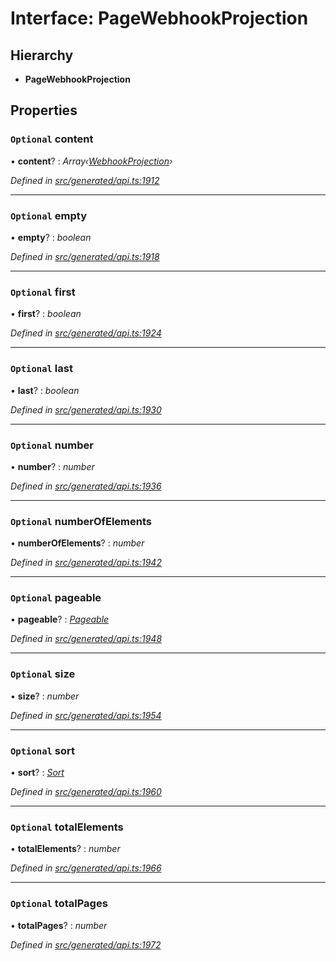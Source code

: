 # Interface: PageWebhookProjection

## Hierarchy

* **PageWebhookProjection**

## Properties

### `Optional` content

• **content**? : *Array‹[WebhookProjection](webhookprojection.md)›*

*Defined in [src/generated/api.ts:1912](https://github.com/mailslurp/mailslurp-client-ts-js/blob/9736ebe/src/generated/api.ts#L1912)*

___

### `Optional` empty

• **empty**? : *boolean*

*Defined in [src/generated/api.ts:1918](https://github.com/mailslurp/mailslurp-client-ts-js/blob/9736ebe/src/generated/api.ts#L1918)*

___

### `Optional` first

• **first**? : *boolean*

*Defined in [src/generated/api.ts:1924](https://github.com/mailslurp/mailslurp-client-ts-js/blob/9736ebe/src/generated/api.ts#L1924)*

___

### `Optional` last

• **last**? : *boolean*

*Defined in [src/generated/api.ts:1930](https://github.com/mailslurp/mailslurp-client-ts-js/blob/9736ebe/src/generated/api.ts#L1930)*

___

### `Optional` number

• **number**? : *number*

*Defined in [src/generated/api.ts:1936](https://github.com/mailslurp/mailslurp-client-ts-js/blob/9736ebe/src/generated/api.ts#L1936)*

___

### `Optional` numberOfElements

• **numberOfElements**? : *number*

*Defined in [src/generated/api.ts:1942](https://github.com/mailslurp/mailslurp-client-ts-js/blob/9736ebe/src/generated/api.ts#L1942)*

___

### `Optional` pageable

• **pageable**? : *[Pageable](pageable.md)*

*Defined in [src/generated/api.ts:1948](https://github.com/mailslurp/mailslurp-client-ts-js/blob/9736ebe/src/generated/api.ts#L1948)*

___

### `Optional` size

• **size**? : *number*

*Defined in [src/generated/api.ts:1954](https://github.com/mailslurp/mailslurp-client-ts-js/blob/9736ebe/src/generated/api.ts#L1954)*

___

### `Optional` sort

• **sort**? : *[Sort](sort.md)*

*Defined in [src/generated/api.ts:1960](https://github.com/mailslurp/mailslurp-client-ts-js/blob/9736ebe/src/generated/api.ts#L1960)*

___

### `Optional` totalElements

• **totalElements**? : *number*

*Defined in [src/generated/api.ts:1966](https://github.com/mailslurp/mailslurp-client-ts-js/blob/9736ebe/src/generated/api.ts#L1966)*

___

### `Optional` totalPages

• **totalPages**? : *number*

*Defined in [src/generated/api.ts:1972](https://github.com/mailslurp/mailslurp-client-ts-js/blob/9736ebe/src/generated/api.ts#L1972)*
